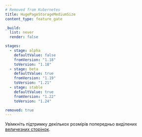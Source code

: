 ```yaml
---
# Removed from Kubernetes
title: HugePageStorageMediumSize
content_type: feature_gate

_build:
  list: never
  render: false

stages:
  - stage: alpha 
    defaultValue: false
    fromVersion: "1.18"
    toVersion: "1.18"
  - stage: beta 
    defaultValue: true
    fromVersion: "1.19"
    toVersion: "1.21"    
  - stage: stable
    defaultValue: true
    fromVersion: "1.22"
    toVersion: "1.24"    

removed: true  
---
```

Увімкніть підтримку декількох розмірів попередньо виділених [величезних сторінок](/uk/docs/tasks/manage-hugepages/scheduling-hugepages/).
